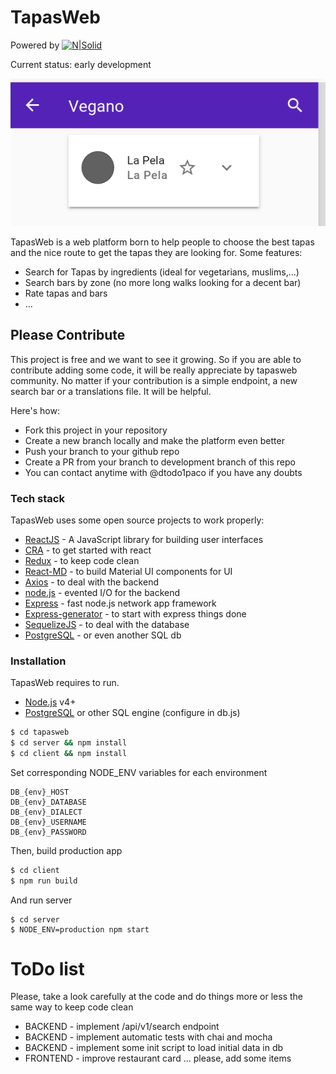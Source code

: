 # TapasWeb

Powered by [![N|Solid](https://dtodo1paco.github.io/cv/build/static/media/favicon.dd4465b0.ico)](https://dtodo1paco.github.io/cv/)

Current status: early development

![status|20190607](https://github.com/dtodo1paco/tapasweb/raw/master/screenshots/20190607.png)

TapasWeb is a web platform born to help people to choose the best tapas and the nice route to get the tapas they are looking for. Some features:

  - Search for Tapas by ingredients (ideal for vegetarians, muslims,...)
  - Search bars by zone (no more long walks looking for a decent bar)
  - Rate tapas and bars
  - ... 

## Please Contribute

  This project is free and we want to see it growing. So if you are able to contribute adding some code, it will be really appreciate by tapasweb community. No matter if your contribution is a simple endpoint, a new search bar or a translations file. It will be helpful.


Here's how:
  - Fork this project in your repository
  - Create a new branch locally and make the platform even better
  - Push your branch to your github repo
  - Create a PR from your branch to development branch of this repo
  - You can contact anytime with @dtodo1paco if you have any doubts

### Tech stack

TapasWeb uses some open source projects to work properly:

* [ReactJS](https://reactjs.org/) - A JavaScript library for building user interfaces
* [CRA](https://github.com/facebook/create-react-app) - to get started with react
* [Redux](https://redux.js.org/) - to keep code clean
* [React-MD](https://react-md.mlaursen.com/) - to build Material UI components for UI
* [Axios](https://github.com/axios/axios) - to deal with the backend
* [node.js](https://nodejs.org/) - evented I/O for the backend
* [Express](https://expressjs.com/) - fast node.js network app framework
* [Express-generator](https://expressjs.com/en/starter/generator.html) - to start with express things done
* [SequelizeJS](https://sequelize.readthedocs.io/en/v3/) - to deal with the database
* [PostgreSQL](https://www.postgresql.org/) - or even another SQL db

### Installation

TapasWeb requires to run.
* [Node.js](https://nodejs.org/) v4+ 
* [PostgreSQL](https://www.postgresql.org/) or other SQL engine (configure in db.js)

```sh
$ cd tapasweb
$ cd server && npm install
$ cd client && npm install
```
Set corresponding NODE_ENV variables for each environment
```
DB_{env}_HOST
DB_{env}_DATABASE
DB_{env}_DIALECT
DB_{env}_USERNAME
DB_{env}_PASSWORD
```
Then, build production app
```sh
$ cd client
$ npm run build
```
And run server
```
$ cd server
$ NODE_ENV=production npm start
```
# ToDo list
Please, take a look carefully at the code and do things more or less the same way to keep code clean
- BACKEND - implement /api/v1/search endpoint 
- BACKEND - implement automatic tests with chai and mocha
- BACKEND - implement some init script to load initial data in db
- FRONTEND - improve restaurant card
... please, add some items

